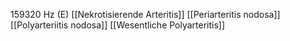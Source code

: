 159320 Hz (E)
[[Nekrotisierende Arteritis]]
[[Periarteritis nodosa]]
[[Polyarteriitis nodosa]]
[[Wesentliche Polyarteritis]]